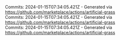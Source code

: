 Commits: 2024-01-15T07:34:05.421Z - Generated via https://github.com/marketplace/actions/artificial-grass
<br>
Commits: 2024-01-15T07:34:05.421Z - Generated via https://github.com/marketplace/actions/artificial-grass
<br>
Commits: 2024-01-15T07:34:05.421Z - Generated via https://github.com/marketplace/actions/artificial-grass
<br>
